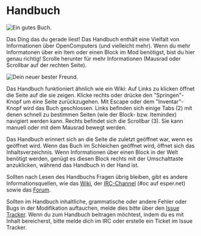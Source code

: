 # Handbuch

![Ein gutes Buch.](oredict:opencomputers:manual)

Das Ding das du gerade liest! Das Handbuch enthält eine Vielfalt von Informationen über OpenComputers (und vielleicht mehr). Wenn du mehr Informatonen über ein Item oder einen Block im Mod benötigst, bist du hier genau richtig! Scrolle herunter für mehr Informationen (Mausrad oder Scrollbar auf der rechten Seite).

![Dein neuer bester Freund.](opencomputers:doc/img/manual.png)

Das Handbuch funktioniert ähnlich wie ein Wiki: Auf Links zu klicken öffnet die Seite auf die sie zeigen. Klicke rechts oder drücke den "Springen"-Knopf um eine Seite zurückzugehen. Mit Escape oder dem "Inventar"-Knopf wird das Buch geschlossen. Links befinden sich einige Tabs (2) mit denen schnell zu bestimmen Seiten (wie der Block- bzw. Itemindex) navigiert werden kann. Rechts befindet sich die Scrollbar (3). Sie kann manuell oder mit dem Mausrad bewegt werden.

Das Handbuch erinnert sich an die Seite die zuletzt geöffnet war, wenn es geöffnet wird. Wenn das Buch im Schleichen geöffnet wird, öffnet sich das Inhaltsverzeichnis. Wenn Informationen über einen Block in der Welt benötigt werden, genügt es diesen Block rechts mit der Umschalttaste anzuklicken, während das Handbuch in der Hand ist.

Sollten nach Lesen des Handbuchs Fragen übrig bleiben, gibt es andere Informationsquellen, wie das [Wiki](https://ocdoc.ci.li), der [IRC-Channel](http://webchat.esper.net/?channels=#oc) (#oc auf esper.net) sowie das [Forum](https://oc.cil.li).

Sollten im Handbuch inhaltliche, grammatische oder andere Fehler oder Bugs in der Modifikation auftauchen, melde dies bitte über den [Issue Tracker](https://github.com/MightyPirates/OpenComputers/issues). Wenn du zum Handbuch beitragen möchtest, indem du es mit Inhalt bereicherst, bitte melde dich im IRC oder erstelle ein Ticket im Issue Tracker.
